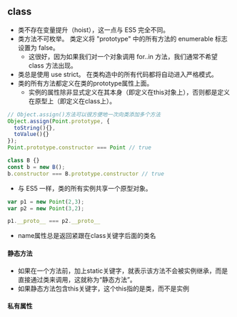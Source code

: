 ## class
- 类不存在变量提升（hoist），这一点与 ES5 完全不同。
- 类方法不可枚举。 类定义将 "prototype" 中的所有方法的 enumerable 标志设置为 false。
    - 这很好，因为如果我们对一个对象调用 for..in 方法，我们通常不希望 class 方法出现。
- 类总是使用 use strict。 在类构造中的所有代码都将自动进入严格模式。
- 类的所有方法都定义在类的prototype属性上面。
  - 实例的属性除非显式定义在其本身（即定义在this对象上），否则都是定义在原型上（即定义在class上）。

```js
// Object.assign()方法可以很方便地一次向类添加多个方法
Object.assign(Point.prototype, {
  toString(){},
  toValue(){}
});
Point.prototype.constructor === Point // true

class B {}
const b = new B();
b.constructor === B.prototype.constructor // true
```
- 与 ES5 一样，类的所有实例共享一个原型对象。
```js
var p1 = new Point(2,3);
var p2 = new Point(3,2);

p1.__proto__ === p2.__proto__
```

- name属性总是返回紧跟在class关键字后面的类名

#### 静态方法
- 如果在一个方法前，加上static关键字，就表示该方法不会被实例继承，而是直接通过类来调用，这就称为“静态方法”。
- 如果静态方法包含this关键字，这个this指的是类，而不是实例

#### 私有属性

#### 